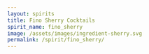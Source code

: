 ```yaml
---
layout: spirits
title: Fino Sherry Cocktails
spirit_name: fino_sherry
image: /assets/images/ingredient-sherry.svg
permalink: /spirit/fino_sherry/
---
```

